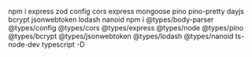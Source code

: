 npm i express zod config cors express mongoose pino pino-pretty dayjs bcrypt jsonwebtoken lodash nanoid
npm i @types/body-parser @types/config @types/cors @types/express @types/node @types/pino @types/bcrypt @types/jsonwebtoken @types/lodash @types/nanoid ts-node-dev typescript -D